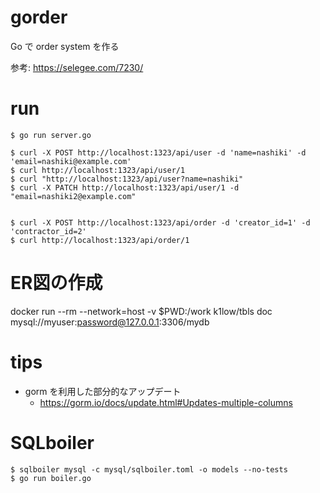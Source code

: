 # gorder
Go で order system  を作る


参考: https://selegee.com/7230/

# run

```shell
$ go run server.go

$ curl -X POST http://localhost:1323/api/user -d 'name=nashiki' -d 'email=nashiki@example.com'      
$ curl http://localhost:1323/api/user/1
$ curl "http://localhost:1323/api/user?name=nashiki"
$ curl -X PATCH http://localhost:1323/api/user/1 -d "email=nashiki2@example.com"


$ curl -X POST http://localhost:1323/api/order -d 'creator_id=1' -d 'contractor_id=2'
$ curl http://localhost:1323/api/order/1
```

# ER図の作成
docker run --rm --network=host -v $PWD:/work k1low/tbls doc mysql://myuser:password@127.0.0.1:3306/mydb

# tips
- gorm を利用した部分的なアップデート
  - https://gorm.io/docs/update.html#Updates-multiple-columns

# SQLboiler

```shell
$ sqlboiler mysql -c mysql/sqlboiler.toml -o models --no-tests
$ go run boiler.go
```